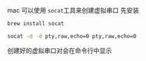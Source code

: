 <!--
 * @Author: linin00
 * @Date: 2022-11-14 19:31:12
 * @LastEditTime: 2022-11-14 19:32:13
 * @LastEditors: linin00
 * @Description: 
 * @FilePath: /lj/11.14/README.md
 * 
-->
mac 可以使用 `socat`工具来创建虚拟串口
先安装
```bash
brew install socat
```

```bash
socat -d -d pty,raw,echo=0 pty,raw,echo=0
```
创建好的虚拟串口对会在命令行中显示